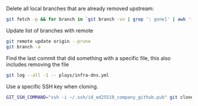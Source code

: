 Delete all local branches that are already removed upstream:

```bash
git fetch -p && for branch in `git branch -vv | grep ': gone]' | awk '{print $1}'`; do git branch -D $branch; done
```

Update list of branches with remote

```sh
git remote update origin --prune
git branch -a
```

Find the last commit that did something with a specific file, this also includes removing the file

```sh
git log --all -1 -- plays/infra-dns.yml
```

Use a specific SSH key when cloning.

```bash
GIT_SSH_COMMAND="ssh -i ~/.ssh/id_ed25519_company_github.pub" git clone git@github.com:Company/example.git
```
